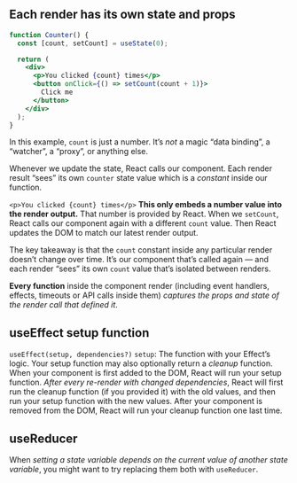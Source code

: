 ## Each render has its own state and props
```jsx
function Counter() {
  const [count, setCount] = useState(0);

  return (
    <div>
      <p>You clicked {count} times</p>
      <button onClick={() => setCount(count + 1)}>
        Click me
      </button>
    </div>
  );
}
```
In this example, `count` is just a number. It’s *not* a magic “data binding”, a “watcher”, a “proxy”, or anything else. 

Whenever we update the state, React calls our component. Each render result “sees” its own `counter` state value which is a _constant_ inside our function.

`<p>You clicked {count} times</p>` **This only embeds a number value into the render output.** That number is provided by React. When we `setCount`, React calls our component again with a different `count` value. Then React updates the DOM to match our latest render output.

The key takeaway is that the `count` constant inside any particular render doesn’t change over time. It’s our component that’s called again — and each render “sees” its own `count` value that’s isolated between renders.

**Every function** inside the component render (including event handlers, effects, timeouts or API calls inside them) *captures the props and state of the render call that defined it*.

## useEffect setup function
`useEffect(setup, dependencies?)`
`setup`: The function with your Effect’s logic. Your setup function may also optionally return a _cleanup_ function. When your component is first added to the DOM, React will run your setup function. *After every re-render with changed dependencies*, React will first run the cleanup function (if you provided it) with the old values, and then run your setup function with the new values. After your component is removed from the DOM, React will run your cleanup function one last time.

## useReducer
When *setting a state variable depends on the current value of another state variable*, you might want to try replacing them both with `useReducer`.

